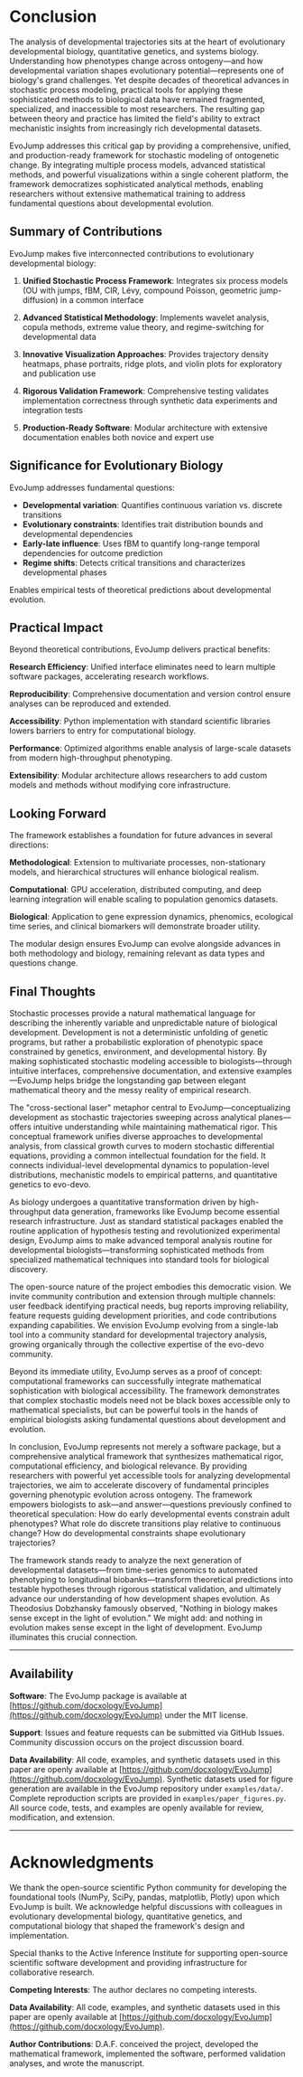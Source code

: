 # Conclusion

The analysis of developmental trajectories sits at the heart of evolutionary developmental biology, quantitative genetics, and systems biology. Understanding how phenotypes change across ontogeny—and how developmental variation shapes evolutionary potential—represents one of biology's grand challenges. Yet despite decades of theoretical advances in stochastic process modeling, practical tools for applying these sophisticated methods to biological data have remained fragmented, specialized, and inaccessible to most researchers. The resulting gap between theory and practice has limited the field's ability to extract mechanistic insights from increasingly rich developmental datasets.

EvoJump addresses this critical gap by providing a comprehensive, unified, and production-ready framework for stochastic modeling of ontogenetic change. By integrating multiple process models, advanced statistical methods, and powerful visualizations within a single coherent platform, the framework democratizes sophisticated analytical methods, enabling researchers without extensive mathematical training to address fundamental questions about developmental evolution.

## Summary of Contributions

EvoJump makes five interconnected contributions to evolutionary developmental biology:

1. **Unified Stochastic Process Framework**: Integrates six process models (OU with jumps, fBM, CIR, Lévy, compound Poisson, geometric jump-diffusion) in a common interface

2. **Advanced Statistical Methodology**: Implements wavelet analysis, copula methods, extreme value theory, and regime-switching for developmental data

3. **Innovative Visualization Approaches**: Provides trajectory density heatmaps, phase portraits, ridge plots, and violin plots for exploratory and publication use

4. **Rigorous Validation Framework**: Comprehensive testing validates implementation correctness through synthetic data experiments and integration tests

5. **Production-Ready Software**: Modular architecture with extensive documentation enables both novice and expert use

## Significance for Evolutionary Biology

EvoJump addresses fundamental questions:

- **Developmental variation**: Quantifies continuous variation vs. discrete transitions
- **Evolutionary constraints**: Identifies trait distribution bounds and developmental dependencies
- **Early-late influence**: Uses fBM to quantify long-range temporal dependencies for outcome prediction
- **Regime shifts**: Detects critical transitions and characterizes developmental phases

Enables empirical tests of theoretical predictions about developmental evolution.

## Practical Impact

Beyond theoretical contributions, EvoJump delivers practical benefits:

**Research Efficiency**: Unified interface eliminates need to learn multiple software packages, accelerating research workflows.

**Reproducibility**: Comprehensive documentation and version control ensure analyses can be reproduced and extended.

**Accessibility**: Python implementation with standard scientific libraries lowers barriers to entry for computational biology.

**Performance**: Optimized algorithms enable analysis of large-scale datasets from modern high-throughput phenotyping.

**Extensibility**: Modular architecture allows researchers to add custom models and methods without modifying core infrastructure.

## Looking Forward

The framework establishes a foundation for future advances in several directions:

**Methodological**: Extension to multivariate processes, non-stationary models, and hierarchical structures will enhance biological realism.

**Computational**: GPU acceleration, distributed computing, and deep learning integration will enable scaling to population genomics datasets.

**Biological**: Application to gene expression dynamics, phenomics, ecological time series, and clinical biomarkers will demonstrate broader utility.

The modular design ensures EvoJump can evolve alongside advances in both methodology and biology, remaining relevant as data types and questions change.

## Final Thoughts

Stochastic processes provide a natural mathematical language for describing the inherently variable and unpredictable nature of biological development. Development is not a deterministic unfolding of genetic programs, but rather a probabilistic exploration of phenotypic space constrained by genetics, environment, and developmental history. By making sophisticated stochastic modeling accessible to biologists—through intuitive interfaces, comprehensive documentation, and extensive examples—EvoJump helps bridge the longstanding gap between elegant mathematical theory and the messy reality of empirical research.

The "cross-sectional laser" metaphor central to EvoJump—conceptualizing development as stochastic trajectories sweeping across analytical planes—offers intuitive understanding while maintaining mathematical rigor. This conceptual framework unifies diverse approaches to developmental analysis, from classical growth curves to modern stochastic differential equations, providing a common intellectual foundation for the field. It connects individual-level developmental dynamics to population-level distributions, mechanistic models to empirical patterns, and quantitative genetics to evo-devo.

As biology undergoes a quantitative transformation driven by high-throughput data generation, frameworks like EvoJump become essential research infrastructure. Just as standard statistical packages enabled the routine application of hypothesis testing and revolutionized experimental design, EvoJump aims to make advanced temporal analysis routine for developmental biologists—transforming sophisticated methods from specialized mathematical techniques into standard tools for biological discovery.

The open-source nature of the project embodies this democratic vision. We invite community contribution and extension through multiple channels: user feedback identifying practical needs, bug reports improving reliability, feature requests guiding development priorities, and code contributions expanding capabilities. We envision EvoJump evolving from a single-lab tool into a community standard for developmental trajectory analysis, growing organically through the collective expertise of the evo-devo community.

Beyond its immediate utility, EvoJump serves as a proof of concept: computational frameworks can successfully integrate mathematical sophistication with biological accessibility. The framework demonstrates that complex stochastic models need not be black boxes accessible only to mathematical specialists, but can be powerful tools in the hands of empirical biologists asking fundamental questions about development and evolution.

In conclusion, EvoJump represents not merely a software package, but a comprehensive analytical framework that synthesizes mathematical rigor, computational efficiency, and biological relevance. By providing researchers with powerful yet accessible tools for analyzing developmental trajectories, we aim to accelerate discovery of fundamental principles governing phenotypic evolution across ontogeny. The framework empowers biologists to ask—and answer—questions previously confined to theoretical speculation: How do early developmental events constrain adult phenotypes? What role do discrete transitions play relative to continuous change? How do developmental constraints shape evolutionary trajectories?

The framework stands ready to analyze the next generation of developmental datasets—from time-series genomics to automated phenotyping to longitudinal biobanks—transform theoretical predictions into testable hypotheses through rigorous statistical validation, and ultimately advance our understanding of how development shapes evolution. As Theodosius Dobzhansky famously observed, "Nothing in biology makes sense except in the light of evolution." We might add: and nothing in evolution makes sense except in the light of development. EvoJump illuminates this crucial connection.

---

## Availability

**Software**: The EvoJump package is available at [https://github.com/docxology/EvoJump](https://github.com/docxology/EvoJump) under the MIT license.

**Support**: Issues and feature requests can be submitted via GitHub Issues. Community discussion occurs on the project discussion board.

**Data Availability**: All code, examples, and synthetic datasets used in this paper are openly available at [https://github.com/docxology/EvoJump](https://github.com/docxology/EvoJump). Synthetic datasets used for figure generation are available in the EvoJump repository under `examples/data/`. Complete reproduction scripts are provided in `examples/paper_figures.py`. All source code, tests, and examples are openly available for review, modification, and extension.



---

# Acknowledgments

We thank the open-source scientific Python community for developing the foundational tools (NumPy, SciPy, pandas, matplotlib, Plotly) upon which EvoJump is built. We acknowledge helpful discussions with colleagues in evolutionary developmental biology, quantitative genetics, and computational biology that shaped the framework's design and implementation. 

Special thanks to the Active Inference Institute for supporting open-source scientific software development and providing infrastructure for collaborative research.

**Competing Interests**: The author declares no competing interests.

**Data Availability**: All code, examples, and synthetic datasets used in this paper are openly available at [https://github.com/docxology/EvoJump](https://github.com/docxology/EvoJump).

**Author Contributions**: D.A.F. conceived the project, developed the mathematical framework, implemented the software, performed validation analyses, and wrote the manuscript.
